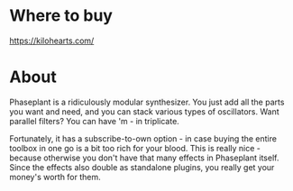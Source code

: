 # Where to buy

https://kilohearts.com/

# About

Phaseplant is a ridiculously modular synthesizer. You just add all the parts you want and need, and you can stack various types of oscillators. Want parallel filters? You can have 'm - in triplicate.

Fortunately, it has a subscribe-to-own option - in case buying the entire toolbox in one go is a bit too rich for your blood. This is really nice - because otherwise you don't have that many effects in Phaseplant itself. Since the effects also double as standalone plugins, you really get your money's worth for them.